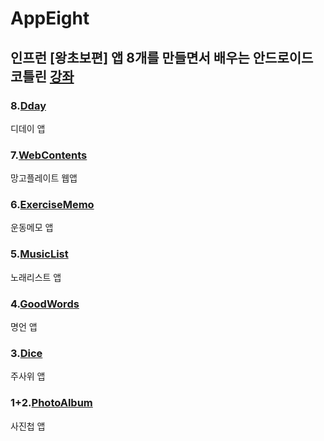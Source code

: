 # AppEight
## 인프런 [왕초보편] 앱 8개를 만들면서 배우는 안드로이드 코틀린 [강좌](https://www.inflearn.com/course/%EC%95%88%EB%93%9C%EB%A1%9C%EC%9D%B4%EB%93%9C-%EC%BD%94%ED%8B%80%EB%A6%B0-%EB%AA%A8%EB%B0%94%EC%9D%BC%EC%95%B1)
### 8.[Dday](https://github.com/okrecords/AppEightDday)
디데이 앱  

### 7.[WebContents](https://github.com/okrecords/AppEightWeb)
망고플레이트 웹앱  

### 6.[ExerciseMemo](https://github.com/okrecords/AppEightExerciseMemo)
운동메모 앱  

### 5.[MusicList](https://github.com/okrecords/AppEightMusicList)
노래리스트 앱  

### 4.[GoodWords](https://github.com/okrecords/AppEightGoodWords)
명언 앱  

### 3.[Dice](https://github.com/okrecords/AppEightDice)
주사위 앱  

### 1+2.[PhotoAlbum](https://github.com/okrecords/AppEightPhotoAlbum)
사진첩 앱
